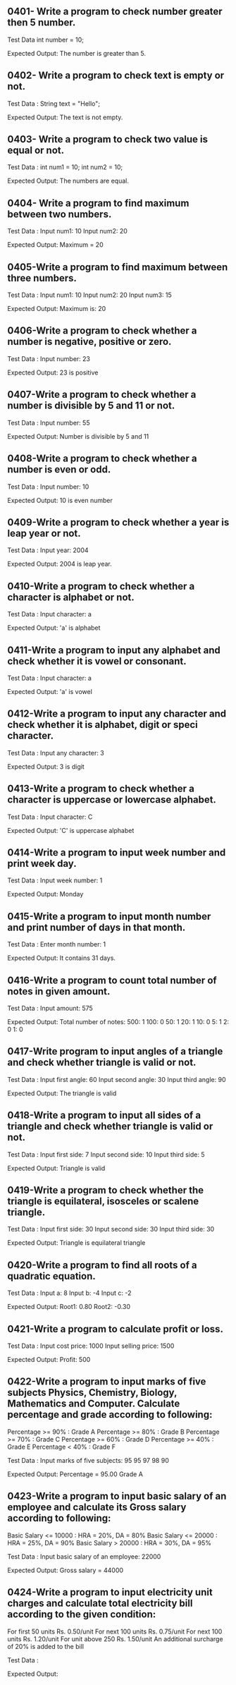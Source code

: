 
## 0401- Write a program to check number greater then 5 number.
Test Data
int number = 10;

Expected Output:
The number is greater than 5.


## 0402- Write a program to check text is empty or not.
Test Data :
String text = "Hello";

Expected Output:
The text is not empty.


## 0403- Write a program to check two value is equal or not.
Test Data :
int num1 = 10;
int num2 = 10;

Expected Output:
The numbers are equal.


## 0404- Write a program to find maximum between two numbers.
Test Data :
Input num1: 10
Input num2: 20

Expected Output:
Maximum = 20


## 0405-Write a program to find maximum between three numbers.
Test Data :
Input num1: 10
Input num2: 20
Input num3: 15

Expected Output:
Maximum is: 20

## 0406-Write a program to check whether a number is negative, positive or zero.
Test Data :
Input number: 23

Expected Output:
23 is positive

## 0407-Write a program to check whether a number is divisible by 5 and 11 or not.
Test Data :
Input number: 55

Expected Output:
Number is divisible by 5 and 11

## 0408-Write a program to check whether a number is even or odd.
Test Data :
Input number: 10

Expected Output:
10 is even number

## 0409-Write a program to check whether a year is leap year or not.
Test Data :
Input year: 2004

Expected Output:
2004 is leap year.


## 0410-Write a program to check whether a character is alphabet or not.
Test Data :
Input character: a

Expected Output:
'a' is alphabet

## 0411-Write a program to input any alphabet and check whether it is vowel or consonant.
Test Data :
Input character: a

Expected Output:
'a' is vowel

## 0412-Write a program to input any character and check whether it is alphabet, digit or speci character.
Test Data :
Input any character: 3

Expected Output:
3 is digit

## 0413-Write a program to check whether a character is uppercase or lowercase alphabet.
Test Data :
Input character: C

Expected Output:
'C' is uppercase alphabet

## 0414-Write a program to input week number and print week day.
Test Data :
Input week number: 1

Expected Output:
Monday

## 0415-Write a program to input month number and print number of days in that month.
Test Data :
Enter month number: 1

Expected Output:
It contains 31 days.


## 0416-Write a program to count total number of notes in given amount.
Test Data :
Input amount: 575

Expected Output:
Total number of notes: 
500: 1
100: 0
50: 1
20: 1
10: 0
5: 1
2: 0
1: 0

## 0417-Write program to input angles of a triangle and check whether triangle is valid or not.
Test Data :
Input first angle: 60
Input second angle: 30
Input third angle: 90


Expected Output:
The triangle is valid

## 0418-Write a program to input all sides of a triangle and check whether triangle is valid or not.
Test Data :
Input first side: 7
Input second side: 10
Input third side: 5

Expected Output:
Triangle is valid

## 0419-Write a program to check whether the triangle is equilateral, isosceles or scalene triangle.
Test Data :
Input first side: 30
Input second side: 30
Input third side: 30

Expected Output:
Triangle is equilateral triangle

## 0420-Write a program to find all roots of a quadratic equation.
Test Data :
Input a: 8
Input b: -4
Input c: -2

Expected Output:
Root1: 0.80
Root2: -0.30


## 0421-Write a program to calculate profit or loss.
Test Data :
Input cost price: 1000
Input selling price: 1500

Expected Output:
Profit: 500

## 0422-Write a program to input marks of five subjects Physics, Chemistry, Biology, Mathematics and Computer. Calculate percentage and grade according to following:
Percentage >= 90% : Grade A
Percentage >= 80% : Grade B
Percentage >= 70% : Grade C
Percentage >= 60% : Grade D
Percentage >= 40% : Grade E
Percentage < 40% : Grade F

Test Data :
Input marks of five subjects: 95
95
97
98
90

Expected Output:
Percentage = 95.00 
Grade A


## 0423-Write a program to input basic salary of an employee and calculate its Gross salary according to following:
Basic Salary <= 10000 : HRA = 20%, DA = 80%
Basic Salary <= 20000 : HRA = 25%, DA = 90%
Basic Salary > 20000 : HRA = 30%, DA = 95%

Test Data :
Input basic salary of an employee: 22000

Expected Output:
Gross salary = 44000

## 0424-Write a program to input electricity unit charges and calculate total electricity bill according to the given condition:
For first 50 units Rs. 0.50/unit
For next 100 units Rs. 0.75/unit
For next 100 units Rs. 1.20/unit
For unit above 250 Rs. 1.50/unit
An additional surcharge of 20% is added to the bill

Test Data :


Expected Output: